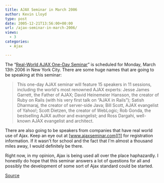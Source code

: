 ```yaml
---
title: AJAX Seminar in March 2006
author: Kevin Lloyd
type: post
date: 2005-12-21T13:56:00+00:00
url: /ajax-seminar-in-march-2006/
views:
  - 3
categories:
  - Ajax

---
```

The &#8220;[Real-World AJAX One-Day Seminar][1]&#8221; is scheduled for Monday, March 13th 2006 in New York City. There are some huge names that are going to be speaking at this seminar:

> This one-day AJAX seminar will feature 15 speakers in 11 sessions, including the world's most renowned AJAX experts: Jesse James Garrett, the Father of AJAX; David Heinemeier Hansson, the creator of Ruby on Rails (with his very first talk on &#8220;AJAX in Rails&#8221;); Satish Dharmaraj, the creator of server-side Java; Bill Scott, AJAX evangelist of Yahoo!; Scott Dietzen, the creator of WebLogic; Rob Gonda, the bestselling AJAX author and evangelist; and Ross Dargahi, well-known AJAX evangelist and architect.

There are also going to be speakers from companies that have real world use of Ajax. Keep an eye out at [www.ajaxseminar.com][1] for registration information. If it wasn't for school and the fact that I'm almost a thousand miles away, I would definitely be there.

Right now, in my opinion, Ajax is being used all over the place haphazardly. I honestly do hope that this seminar answers a lot of questions for all and possibly the development of some sort of Ajax standard could be started.

[Source][2]

 [1]: http://www.ajaxseminar.com
 [2]: http://ne.sys-con.com/read/164263.htm